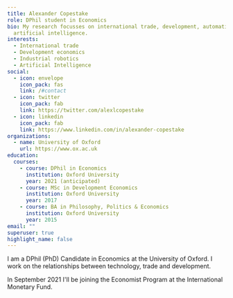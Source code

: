 ```yaml
---
title: Alexander Copestake
role: DPhil student in Economics
bio: My research focusses on international trade, development, automation and
  artificial intelligence.
interests:
  - International trade
  - Development economics
  - Industrial robotics
  - Artificial Intelligence
social:
  - icon: envelope
    icon_pack: fas
    link: /#contact
  - icon: twitter
    icon_pack: fab
    link: https://twitter.com/alexlcopestake
  - icon: linkedin
    icon_pack: fab
    link: https://www.linkedin.com/in/alexander-copestake
organizations:
  - name: University of Oxford
    url: https://www.ox.ac.uk
education:
  courses:
    - course: DPhil in Economics
      institution: Oxford University
      year: 2021 (anticipated)
    - course: MSc in Development Economics
      institution: Oxford University
      year: 2017
    - course: BA in Philosophy, Politics & Economics
      institution: Oxford University
      year: 2015
email: ""
superuser: true
highlight_name: false
---
```

I am a DPhil (PhD) Candidate in Economics at the University of Oxford. I work on the relationships between technology, trade and development.

In September 2021 I'll be joining the Economist Program at the International Monetary Fund.
